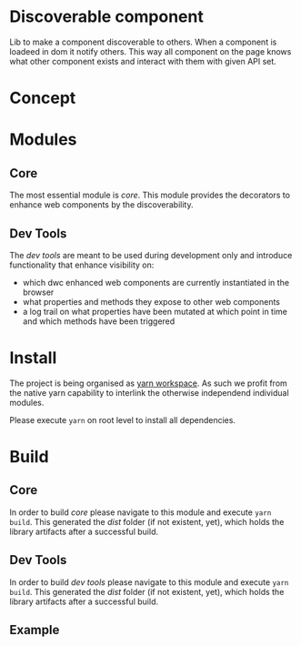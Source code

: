 # Discoverable component
Lib to make a component discoverable to others. When a component is loadeed in dom it notify others. This way all component on the page knows what other component exists and interact with them with given API set. 




# Concept


# Modules

## Core
The most essential module is _core_. This module provides the decorators to enhance web components by the discoverability.

## Dev Tools
The _dev tools_ are meant to be used during development only and introduce functionality that enhance visibility on:
* which dwc enhanced web components are currently instantiated in the browser
* what properties and methods they expose to other web components
* a log trail on what properties have been mutated at which point in time and which methods have been triggered

# Install

The project is being organised as [yarn workspace](https://classic.yarnpkg.com/en/docs/workspaces/). As such we profit from the native yarn capability to interlink the otherwise independend individual modules.

Please execute ```yarn``` on root level to install all dependencies.

# Build

## Core
In order to build _core_ please navigate to this module and execute ```yarn build```. This generated the _dist_ folder (if not existent, yet), which holds the library artifacts after a successful build.

## Dev Tools
In order to build _dev tools_ please navigate to this module and execute ```yarn build```. This generated the _dist_ folder (if not existent, yet), which holds the library artifacts after a successful build.


## Example